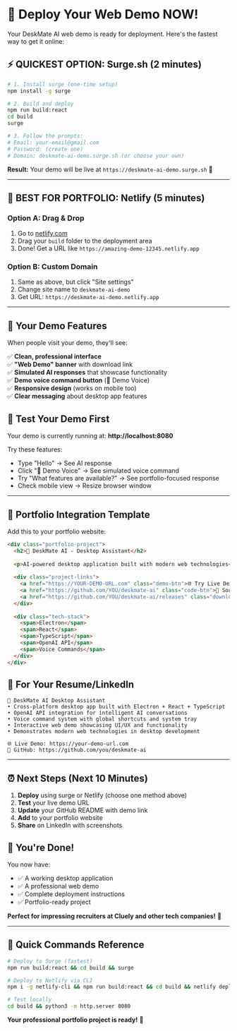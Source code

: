 # 🚀 Deploy Your Web Demo NOW!

Your DeskMate AI web demo is ready for deployment. Here's the fastest way to get it online:

## ⚡ **QUICKEST OPTION: Surge.sh (2 minutes)**

```bash
# 1. Install surge (one-time setup)
npm install -g surge

# 2. Build and deploy
npm run build:react
cd build
surge

# 3. Follow the prompts:
# Email: your-email@gmail.com
# Password: (create one)
# Domain: deskmate-ai-demo.surge.sh (or choose your own)
```

**Result:** Your demo will be live at `https://deskmate-ai-demo.surge.sh` 🎉

---

## 🎯 **BEST FOR PORTFOLIO: Netlify (5 minutes)**

### Option A: Drag & Drop
1. Go to [netlify.com](https://netlify.com)
2. Drag your `build` folder to the deployment area
3. Done! Get a URL like `https://amazing-demo-12345.netlify.app`

### Option B: Custom Domain
1. Same as above, but click "Site settings" 
2. Change site name to `deskmate-ai-demo`
3. Get URL: `https://deskmate-ai-demo.netlify.app`

---

## 📱 **Your Demo Features**

When people visit your demo, they'll see:

✅ **Clean, professional interface**  
✅ **"Web Demo" banner** with download link  
✅ **Simulated AI responses** that showcase functionality  
✅ **Demo voice command button** (🎤 Demo Voice)  
✅ **Responsive design** (works on mobile too)  
✅ **Clear messaging** about desktop app features  

## 🎪 **Test Your Demo First**

Your demo is currently running at: **http://localhost:8080**

Try these features:
- Type "Hello" → See AI response
- Click "🎤 Demo Voice" → See simulated voice command
- Try "What features are available?" → See portfolio-focused response
- Check mobile view → Resize browser window

---

## 📝 **Portfolio Integration Template**

Add this to your portfolio website:

```html
<div class="portfolio-project">
  <h2>🤖 DeskMate AI - Desktop Assistant</h2>
  
  <p>AI-powered desktop application built with modern web technologies</p>
  
  <div class="project-links">
    <a href="https://YOUR-DEMO-URL.com" class="demo-btn">🌐 Try Live Demo</a>
    <a href="https://github.com/YOU/deskmate-ai" class="code-btn">📁 Source Code</a>
    <a href="https://github.com/YOU/deskmate-ai/releases" class="download-btn">📥 Download App</a>
  </div>
  
  <div class="tech-stack">
    <span>Electron</span>
    <span>React</span>
    <span>TypeScript</span>
    <span>OpenAI API</span>
    <span>Voice Commands</span>
  </div>
</div>
```

## 🎯 **For Your Resume/LinkedIn**

```
🤖 DeskMate AI Desktop Assistant
• Cross-platform desktop app built with Electron + React + TypeScript
• OpenAI API integration for intelligent AI conversations  
• Voice command system with global shortcuts and system tray
• Interactive web demo showcasing UI/UX and functionality
• Demonstrates modern web technologies in desktop development

🌐 Live Demo: https://your-demo-url.com
📁 GitHub: https://github.com/you/deskmate-ai
```

---

## ⏰ **Next Steps (Next 10 Minutes)**

1. **Deploy** using surge or Netlify (choose one method above)
2. **Test** your live demo URL 
3. **Update** your GitHub README with demo link
4. **Add** to your portfolio website
5. **Share** on LinkedIn with screenshots

## 🎉 **You're Done!**

You now have:
- ✅ A working desktop application
- ✅ A professional web demo  
- ✅ Complete deployment instructions
- ✅ Portfolio-ready project

**Perfect for impressing recruiters at Cluely and other tech companies!** 🚀

---

## 🔗 **Quick Commands Reference**

```bash
# Deploy to Surge (fastest)
npm run build:react && cd build && surge

# Deploy to Netlify via CLI
npm i -g netlify-cli && npm run build:react && cd build && netlify deploy --prod

# Test locally
cd build && python3 -m http.server 8080
```

**Your professional portfolio project is ready!** 🎯 